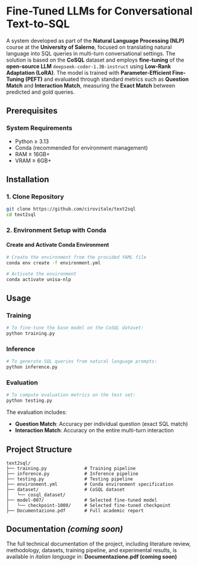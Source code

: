 # Fine-Tuned LLMs for Conversational Text-to-SQL

A system developed as part of the **Natural Language Processing (NLP)** course at the **University of Salerno**, focused on translating natural language into SQL queries in multi-turn conversational settings.
The solution is based on the **CoSQL** dataset and employs **fine-tuning** of the **open-source LLM** ``deepseek-coder-1.3B-instruct`` using **Low-Rank Adaptation (LoRA)**.
The model is trained with **Parameter-Efficient Fine-Tuning (PEFT)** and evaluated through standard metrics such as **Question Match** and **Interaction Match**, measuring the **Exact Match** between predicted and gold queries.


## Prerequisites

### System Requirements

- Python ≥ 3.13
- Conda (recommended for environment management)
- RAM ≥ 16GB+
- VRAM ≥ 6GB+

## Installation

### 1. Clone Repository

```bash
git clone https://github.com/cirovitale/text2sql
cd text2sql
```

### 2. Environment Setup with Conda

#### Create and Activate Conda Environment

```bash
# Create the environment from the provided YAML file
conda env create -f environment.yml

# Activate the environment
conda activate unisa-nlp
```

## Usage

### Training
```bash
# To fine-tune the base model on the CoSQL dataset:
python training.py
```
### Inference


```bash
# To generate SQL queries from natural language prompts:
python inference.py
```
### Evaluation


```bash
# To compute evaluation metrics on the test set:
python testing.py
```
The evaluation includes:

- **Question Match**: Accuracy per individual question (exact SQL match)
- **Interaction Match**: Accuracy on the entire multi-turn interaction

## Project Structure

```
text2sql/
├── training.py              # Training pipeline
├── inference.py             # Inference pipeline
├── testing.py               # Testing pipeline
├── environment.yml          # Conda environment specification
├── dataset/                 # CoSQL dataset
│   └── cosql_dataset/
├── model-007/               # Selected fine-tuned model
│   └── checkpoint-1000/     # Selected fine-tuned checkpoint
├── Documentazione.pdf       # Full academic report
```

## Documentation _(coming soon)_

The full technical documentation of the project, including literature review, methodology, datasets, training pipeline, and experimental results, is available in _italian language_ in: **Documentazione.pdf (coming soon)**
